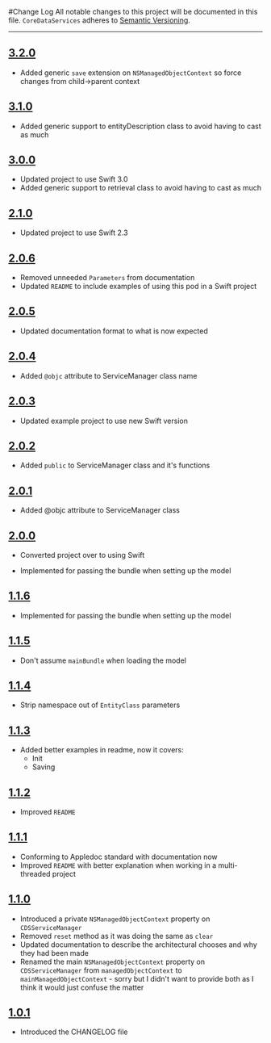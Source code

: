 #Change Log
All notable changes to this project will be documented in this file.
`CoreDataServices` adheres to [Semantic Versioning](http://semver.org/).

---

## [3.2.0](https://github.com/wibosco/CoreDataServices/releases/tag/3.2.0)

* Added generic `save` extension on `NSManagedObjectContext` so force changes from child->parent context

## [3.1.0](https://github.com/wibosco/CoreDataServices/releases/tag/3.1.0)

* Added generic support to entityDescription class to avoid having to cast as much

## [3.0.0](https://github.com/wibosco/CoreDataServices/releases/tag/3.0.0)

* Updated project to use Swift 3.0
* Added generic support to retrieval class to avoid having to cast as much

## [2.1.0](https://github.com/wibosco/CoreDataServices/releases/tag/2.1.0)

* Updated project to use Swift 2.3

## [2.0.6](https://github.com/wibosco/CoreDataServices/releases/tag/2.0.6)

* Removed unneeded `Parameters` from documentation
* Updated `README` to include examples of using this pod in a Swift project

## [2.0.5](https://github.com/wibosco/CoreDataServices/releases/tag/2.0.5)

* Updated documentation format to what is now expected

## [2.0.4](https://github.com/wibosco/CoreDataServices/releases/tag/2.0.4)

* Added `@objc` attribute to ServiceManager class name

## [2.0.3](https://github.com/wibosco/CoreDataServices/releases/tag/2.0.3)

* Updated example project to use new Swift version

## [2.0.2](https://github.com/wibosco/CoreDataServices/releases/tag/2.0.2)

* Added `public` to ServiceManager class and it's functions

## [2.0.1](https://github.com/wibosco/CoreDataServices/releases/tag/2.0.1)

* Added @objc attribute to ServiceManager class

## [2.0.0](https://github.com/wibosco/CoreDataServices/releases/tag/2.0.0)

* Converted project over to using Swift

* Implemented for passing the bundle when setting up the model

## [1.1.6](https://github.com/wibosco/CoreDataServices/releases/tag/1.1.6)

* Implemented for passing the bundle when setting up the model

## [1.1.5](https://github.com/wibosco/CoreDataServices/releases/tag/1.1.5)

* Don't assume `mainBundle` when loading the model

## [1.1.4](https://github.com/wibosco/CoreDataServices/releases/tag/1.1.4)

* Strip namespace out of `EntityClass` parameters

## [1.1.3](https://github.com/wibosco/CoreDataServices/releases/tag/1.1.3)

* Added better examples in readme, now it covers:
	* Init
	* Saving

## [1.1.2](https://github.com/wibosco/CoreDataServices/releases/tag/1.1.2)

* Improved `README`

## [1.1.1](https://github.com/wibosco/CoreDataServices/releases/tag/1.1.1)

* Conforming to Appledoc standard with documentation now
* Improved `README` with better explanation when working in a multi-threaded project

## [1.1.0](https://github.com/wibosco/CoreDataServices/releases/tag/1.1.0)

* Introduced a private `NSManagedObjectContext` property on `CDSServiceManager`
* Removed `reset` method as it was doing the same as `clear`
* Updated documentation to describe the architectural chooses and why they had been made
* Renamed the main `NSManagedObjectContext` property on `CDSServiceManager` from `managedObjectContext` to `mainManagedObjectContext` - sorry but I didn't want to provide both as I think it would just confuse the matter

## [1.0.1](https://github.com/wibosco/CoreDataServices/releases/tag/1.0.1)

* Introduced the CHANGELOG file

